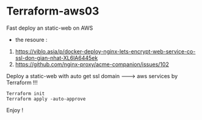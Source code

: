 # Terraform-aws03
Fast deploy an static-web on AWS

- the resoure :
1. https://viblo.asia/p/docker-deploy-nginx-lets-encrypt-web-service-co-ssl-don-gian-nhat-XL6lA6445ek
2. https://github.com/nginx-proxy/acme-companion/issues/102

Deploy a static-web with auto get ssl domain ---> aws services by Terraform !!!

```
Terraform init
Terraform apply -auto-approve 
```
Enjoy !